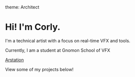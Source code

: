 theme: Architect
<h1> Hi! I'm Corly. </h1> 
<p> I'm a technical artist with a focus on real-time VFX and tools. </p>
<p> Currently, I am a student at Gnomon School of VFX </p>
<a href="[https://www.artstation.com/ilusetokaiba/]">Arstation</a>
<p> View some of my projects below! </p>
